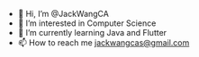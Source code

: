 - 👋 Hi, I’m @JackWangCA
- 👀 I’m interested in Computer Science
- 🌱 I’m currently learning Java and Flutter
- 📫 How to reach me 
jackwangcas@gmail.com

<!---
JackWangCA/JackWangCA is a ✨ special ✨ repository because its `README.md` (this file) appears on your GitHub profile.
You can click the Preview link to take a look at your changes.
--->
